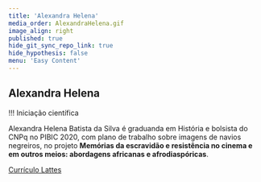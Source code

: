 ```yaml
---
title: 'Alexandra Helena'
media_order: AlexandraHelena.gif
image_align: right
published: true
hide_git_sync_repo_link: true
hide_hypothesis: false
menu: 'Easy Content'
---
```


## Alexandra Helena 

!!! Iniciação científica

Alexandra Helena Batista da Silva é graduanda em História e bolsista do CNPq no PIBIC 2020, com plano de trabalho sobre imagens de navios negreiros, no projeto **Memórias da escravidão e resistência no cinema e em outros meios: abordagens africanas e afrodiaspóricas**.

[Currículo Lattes](http://lattes.cnpq.br/2627507130843194?classes=btn,btn-primary,btn-lg)